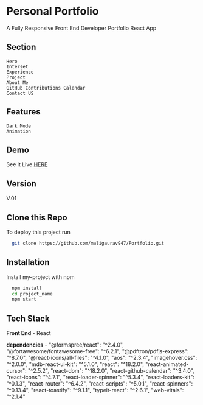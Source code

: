 
# Personal Portfolio

A Fully Responsive Front End Developer Portfolio React App



## Section
    Hero
    Interset
    Experience
    Project
    About Me
    GitHub Contributions Calendar
    Contact US

## Features
    Dark Mode
    Animation 
  
## Demo

See it Live [HERE](https://maligaurav947.github.io/Portfolio/) 


## Version

V.01
## Clone this Repo

To deploy this project run

```bash
  git clone https://github.com/maligaurav947/Portfolio.git
```


## Installation

Install my-project with npm

```bash
  npm install
  cd project_name
  npm start
```
    
## Tech Stack

**Front End** - React 

**dependencies** - 
    "@formspree/react": "^2.4.0",
    "@fortawesome/fontawesome-free": "^6.2.1",
    "@pdftron/pdfjs-express": "^8.7.0",
    "@react-icons/all-files": "^4.1.0",
    "aos": "^2.3.4",
    "imagehover.css": "^2.0.0",
    "mdb-react-ui-kit": "^5.1.0",
    "react": "^18.2.0",
    "react-animated-cursor": "^2.5.2",
    "react-dom": "^18.2.0",
    "react-github-calendar": "^3.4.0",
    "react-icons": "^4.7.1",
    "react-loader-spinner": "^5.3.4",
    "react-loaders-kit": "^0.1.3",
    "react-router": "^6.4.2",
    "react-scripts": "^5.0.1",
    "react-spinners": "^0.13.4",
    "react-toastify": "^9.1.1",
    "typeit-react": "^2.6.1",
    "web-vitals": "^2.1.4"
